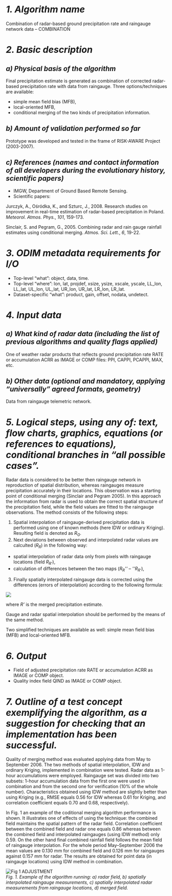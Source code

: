 # *1. Algorithm name*
Combination of radar-based ground precipitation rate and raingauge network data – COMBINATION

# *2. Basic description*
## *a) Physical basis of the algorithm*
Final precipitation estimate is generated as combination of corrected radar-based precipitation rate with data from raingauge. Three options/techniques are available: 
* simple mean field bias (MFB),
* local-oriented MFB,
* conditional merging of the two kinds of precipitation information.

## *b) Amount of validation performed so far*
Prototype was developed and tested in the frame of RISK-AWARE Project (2003-2007).

## *c) References (names and contact information of all developers during the evolutionary history, scientific papers)*
* IMGW, Department of Ground Based Remote Sensing. 
* Scientific papers: 

 Jurczyk, A., Ośródka, K., and Szturc, J., 2008. Research studies on improvement in real-time estimation of radar-based precipitation in Poland. _Meteorol. Atmos. Phys._, *101*, 159-173.

 Sinclair, S. and Pegram, G., 2005. Combining radar and rain gauge rainfall estimates using conditional merging. _Atmos. Sci. Lett._, *6*, 19-22.

# *3. ODIM metadata requirements for I/O*
* Top-level “what”: object, data, time.
* Top-level “where”: lon, lat, projdef, xsize, ysize, xscale, yscale, LL_lon, LL_lat, UL_lon, UL_lat, UR_lon, UR_lat, LR_lon, LR_lat.
* Dataset-specific “what”: product, gain, offset, nodata, undetect.

# *4. Input data*
## *a) What kind of radar data (including the list of previous algorithms and quality flags applied)*
One of weather radar products that reflects ground precipitation rate RATE or accumulation ACRR as IMAGE or COMP files: PPI, CAPPI, PCAPPI, MAX, etc.

## *b) Other data (optional and mandatory, applying “universally” agreed formats, geometry)*
Data from raingauge telemetric network.

# *5. Logical steps, using any of: text, flow charts, graphics, equations (or references to equations), conditional branches in “all possible cases”.*
Radar data is considered to be better then raingauge network in reproduction of spatial distribution, whereas raingauges measure precipitation accurately in their locations. This observation was a starting point of conditional merging (Sinclair and Pegram 2005). In this approach the information from radar is used to obtain the correct spatial structure of the precipitation field, while the field values are fitted to the raingauge observations. The method consists of the following steps: 

1. Spatial interpolation of raingauge-derived precipitation data is performed using one of known methods (here IDW or ordinary Kriging). Resulting field is denoted as _R<sub>G</sub>_.
2. Next deviations between observed and interpolated radar values are calculted (_R<sub>R</sub>_) in the following way:
* spatial interpolation of radar data only from pixels with raingauge locations (field _R<sub>R’</sub>_),
* calculation of differences between the two maps (_R<sub>R</sub>'' – ''R<sub>R’</sub>_),
3. Finally spatially interpolated raingauge data is corrected using the differences (errors of interpolation) according to the following formula:


<img src="https://render.githubusercontent.com/render/math?math=R’ = R_G + (R_R - R_{R’})" />

<!--	
	#!latex 
	$  R’ = R_G + (R_R - R_{R’})  $ 
-->	
	
 
where _R’_ is the merged precipitation estimate.

Gauge and radar spatial interpolation should be performed by the means of the same method. 

Two simplified techniques are available as well: simple mean field bias (MFB) and local-oriented MFB.

# *6. Output*
* Field of adjusted precipitation rate RATE or accumulation ACRR as IMAGE or COMP object.
* Quality index field QIND as IMAGE or COMP object.

# *7. Outline of a test concept exemplifying the algorithm, as a suggestion for checking that an implementation has been successful.*
Quality of merging method was evaluated applying data from May to September 2006. The two methods of spatial interpolation, IDW and ordinary Kriging, implemented in combination were tested. Radar data as 1-hour accumulations were employed. Raingauge set was divided into two subsets: 1-hour accumulation data from the first one were used in combination and from the second one for verification (10% of the whole number). Characteristics obtained using IDW method are slightly better than using Kriging (e.g., RMSE equals 0.56 for IDW whereas 0.61 for Kriging, and correlation coefficient equals 0.70 and 0.68, respectively).

In Fig. 1 an example of the coditional merging algorithm performance is shown. It illustrates one of effects of using the technique: the combined field maintains the spatial pattern of the radar field. Correlation coefficient between the combined field and radar one equals 0.86 whereas between the combined field and interpolated raingauges (using IDW method) only 0.59. On the other hand final combined rainfall field follows the mean field of raingauge interpolation. For the whole period May–September 2006 the mean values are 0.130 mm for combined field and 0.126 mm for raingauges against 0.157 mm for radar. The results are obtained for point data (in raingauge locations) using IDW method in combination. 

![Fig 1 ADJUSTMENT](/images/Fig_1_ADJUSTMENT.gif)\
_Fig. 1. Example of the algorithm running: a) radar field, b) spatially interpolated raingauge measurements, c) spatially interpolated radar measurements from raingauge locations, d) merged field._

